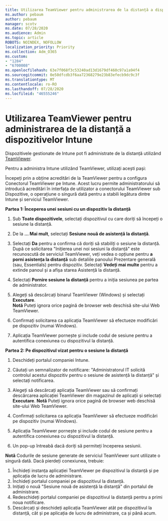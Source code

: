 ```yaml
---
title: Utilizarea TeamViewer pentru administrarea de la distanță a dispozitivelor Intune
ms.author: pebaum
author: pebaum
manager: scotv
ms.date: 07/28/2020
ms.audience: Admin
ms.topic: article
ROBOTS: NOINDEX, NOFOLLOW
localization_priority: Priority
ms.collection: Adm_O365
ms.custom:
- "1284"
- "6700008"
ms.openlocfilehash: 63e7f068f3c53240ad13d1679df460c97a1a94f4
ms.sourcegitcommit: 0e50dfcdb3f6aa72368279e23b83efecb9dc9c3f
ms.translationtype: MT
ms.contentlocale: ro-RO
ms.lasthandoff: 07/28/2020
ms.locfileid: "46555246"
---
```

# <a name="use-teamviewer-to-remotely-administer-intune-devices"></a>Utilizarea TeamViewer pentru administrarea de la distanță a dispozitivelor Intune

Dispozitivele gestionate de Intune pot fi administrate de la distanță utilizând [TeamViewer](https://www.teamviewer.com/).

Pentru a administra Intune utilizând TeamViewer, utilizați acești pași: 

Începeți prin a obține acreditări de la TeamViewer pentru a configura Conectorul TeamViewer pe Intune. Acest lucru permite administratorului să introducă acreditări în interfața de utilizator a conectorului TeamViewer sub Dispozitive, o operațiune o singură dată pentru a stabili legătura dintre Intune și serviciul TeamViewer.

**Partea 1: Începerea unei sesiuni cu un dispozitiv la distanță**

1. Sub **Toate dispozitivele**, selectați dispozitivul cu care doriți să începeți o sesiune la distanță.
2. De la **... Mai mult**, selectați **Sesiune nouă de asistență la distanță**.
3. Selectați **Da** pentru a confirma că doriți să stabiliți o sesiune la distanță.
    După ce solicitarea "Inițierea unei noi sesiuni la distanță" este recunoscută de serviciul TeamViewer, veți vedea o opțiune pentru **a porni asistența la distanță** sub detaliile panoului Prezentare generală (sau, Essentials) pentru dispozitiv. Selectați **Vedeți mai multe** pentru a extinde panoul și a afișa starea Asistență la distanță.
4. Selectați **Pornire sesiune la distanță** pentru a iniția sesiunea pe partea de administrator.
5. Alegeți să descărcați binarul TeamViewer (Windows) și selectați **Executare**.<br/>
    **Notă** Puteți ignora orice pagină de browser web deschisă site-ului Web TeamViewer.

6. Confirmați solicitarea ca aplicația TeamViewer să efectueze modificări pe dispozitiv (numai Windows).
7. Aplicația TeamViewer pornește și include codul de sesiune pentru a autentifica conexiunea cu dispozitivul la distanță.

**Partea 2: Pe dispozitivul vizat pentru o sesiune la distanță**

1. Deschideți portalul companiei Intune.
2. Căutați un semnalizator de notificare: "Administratorul IT solicită controlul acestui dispozitiv pentru o sesiune de asistență la distanță" și selectați notificarea.
3. Alegeți să descărcați aplicația TeamViewer sau să confirmați descărcarea aplicației TeamViewer din magazinul de aplicații și selectați **Executare**.
    **Notă** Puteți ignora orice pagină de browser web deschisă site-ului Web TeamViewer.

4. Confirmați solicitarea ca aplicația TeamViewer să efectueze modificări pe dispozitiv (numai Windows).
5. Aplicația TeamViewer pornește și include codul de sesiune pentru a autentifica conexiunea cu dispozitivul la distanță.
6. Un pop-up întreabă dacă doriți să permiteți începerea sesiunii.

**Notă** Codurile de sesiune generate de serviciul TeamViewer sunt utilizate o singură dată. Dacă pierdeți conexiunea, trebuie:

1. Închideți instanța aplicației TeamViewer pe dispozitivul la distanță și pe aplicația de lucru de administrare.
2. Închideți portalul companiei pe dispozitivul la distanță.
3. Inițiați o nouă "Sesiune nouă de asistență la distanță" din portalul de administrare.
4. Redeschideți portalul companiei pe dispozitivul la distanță pentru a primi noua notificare.
5. Descărcați și deschideți aplicația TeamViewer atât pe dispozitivul la distanță, cât și pe aplicația de lucru de administrare, ca și până acum.